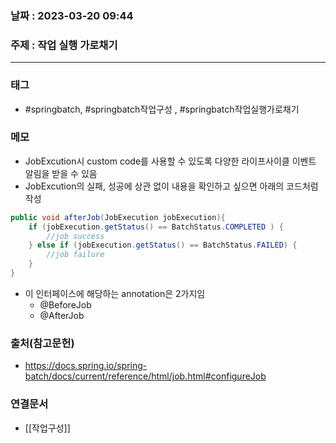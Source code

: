 ### 날짜 : 2023-03-20 09:44
### 주제 : 작업 실행 가로채기
---
### 태그
* #springbatch, #springbatch작업구성 , #springbatch작업실행가로채기

### 메모
* JobExcution시 custom code를 사용할 수 있도록 다양한 라이프사이클 이벤트 알림을 받을 수 있음
* JobExcution의 실패, 성공에 상관 없이 내용을 확인하고 싶으면 아래의 코드처럼 작성
```java
public void afterJob(JobExecution jobExecution){ 
	if (jobExecution.getStatus() == BatchStatus.COMPLETED ) { 
		//job success 
	} else if (jobExecution.getStatus() == BatchStatus.FAILED) { 
		//job failure 
	} 
}
```
* 이 인터페이스에 해당하는 annotation은 2가지임
	* @BeforeJob
	* @AfterJob
	
### 출처(참고문헌)
-  https://docs.spring.io/spring-batch/docs/current/reference/html/job.html#configureJob

### 연결문서
- [[작업구성]]